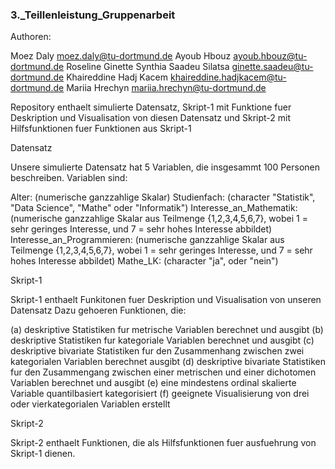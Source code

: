    ### 3._Teillenleistung_Gruppenarbeit 
   
   Authoren:
   
Moez Daly                                  moez.daly@tu-dortmund.de 
Ayoub Hbouz                                ayoub.hbouz@tu-dortmund.de 
Roseline Ginette Synthia Saadeu Silatsa    ginette.saadeu@tu-dortmund.de 
Khaireddine Hadj Kacem                     khaireddine.hadjkacem@tu-dortmund.de 
Mariia Hrechyn                             mariia.hrechyn@tu-dortmund.de 
      
Repository enthaelt simulierte Datensatz, Skript-1 mit Funktione fuer Deskription und Visualisation von diesen Datensatz
und Skript-2 mit Hilfsfunktionen fuer Funktionen aus Skript-1

   Datensatz 
   
Unsere simulierte Datensatz hat 5 Variablen, die insgesammt 100 Personen beschreiben.
Variablen sind: 
               
Alter:                        (numerische ganzzahlige Skalar)
Studienfach:                  (character "Statistik", "Data Science", "Mathe" oder "Informatik")
Interesse_an_Mathematik:      (numerische ganzzahlige Skalar aus Teilmenge {1,2,3,4,5,6,7}, wobei 1 =
                                             sehr geringes Interesse, und 7 = sehr hohes Interesse abbildet)
Interesse_an_Programmieren:   (numerische ganzzahlige Skalar aus Teilmenge {1,2,3,4,5,6,7}, wobei 1 =
                                             sehr geringes Interesse, und 7 = sehr hohes Interesse abbildet)
Mathe_LK:                     (character "ja", oder "nein")
               
               
   Skript-1
   
Skript-1 enthaelt Funkitonen fuer Deskription und Visualisation von unseren Datensatz 
Dazu gehoeren Funktionen, die:

(a) deskriptive Statistiken fur metrische Variablen berechnet und ausgibt
(b) deskriptive Statistiken fur kategoriale Variablen berechnet und ausgibt
(c) deskriptive bivariate Statistiken fur den Zusammenhang zwischen zwei kategorialen                                       Variablen berechnet ausgibt
(d) deskriptive bivariate Statistiken fur den Zusammengang zwischen einer metrischen und                                    einer dichotomen Variablen berechnet und ausgibt
(e) eine mindestens ordinal skalierte Variable quantilbasiert kategorisiert 
(f) geeignete Visualisierung von drei oder vierkategorialen Variablen erstellt
                             
                             
   Skript-2
   
Skript-2 enthaelt Funktionen, die als Hilfsfunktionen fuer ausfuehrung von Skript-1 dienen.

  